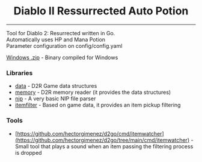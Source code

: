 <h1 align="center">Diablo II Ressurrected Auto Potion</h1>

---

Tool for Diablo 2: Resurrected written in Go. 
<br />
Automatically uses HP and Mana Potion
<br />
Parameter configuration on config/config.yaml
<br />

[Windows .zip](https://github.com/Hefero/D2R-AutoPotion-Go/releases/download/v1/D2R-AutoPotion-Go.zip) - Binary compiled for Windows

### Libraries

- [data](https://github.com/Hefero/D2R-AutoPotion-Go/tree/main/pkg/data) - D2R Game data structures
- [memory](https://github.com/Hefero/D2R-AutoPotion-Go/tree/main/pkg/memory) - D2R memory reader (it provides the data
  structures)
- [nip](https://github.com/Hefero/D2R-AutoPotion-Go/tree/main/pkg/nip) - A very basic NIP file parser
- [itemfilter](https://github.com/Hefero/D2R-AutoPotion-Go/tree/main/pkg/itemfilter) - Based on game data, it provides an item
  pickup filtering

### Tools

- [https://github.com/hectorgimenez/d2go/cmd/itemwatcher](https://github.com/hectorgimenez/d2go/tree/main/cmd/itemwatcher) - Small tool that plays a sound
  when an item passing the filtering process is dropped
